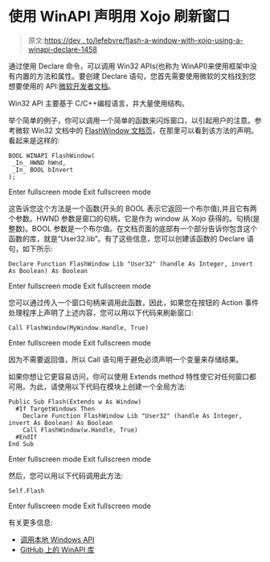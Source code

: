 # 使用 WinAPI 声明用 Xojo 刷新窗口

> 原文:[https://dev . to/lefebvre/flash-a-window-with-xojo-using-a-winapi-declare-1458](https://dev.to/lefebvre/flash-a-window-with-xojo-using-a-winapi-declare-1458)

通过使用 Declare 命令，可以调用 Win32 APIs(也称为 WinAPI)来使用框架中没有内置的方法和属性。要创建 Declare 语句，您首先需要使用微软的文档找到您想要使用的 API:[微软开发者文档](https://msdn.microsoft.com/en-us/library/windows/desktop/hh920508(v=vs.85).aspx)。

Win32 API 主要基于 C/C++编程语言，并大量使用结构。

举个简单的例子，你可以调用一个简单的函数来闪烁窗口，以引起用户的注意。参考微软 Win32 文档中的 [FlashWindow 文档页](https://msdn.microsoft.com/en-us/library/windows/desktop/ms679346%28v=vs.85%29.aspx?f=255&MSPPError=-2147217396)，在那里可以看到该方法的声明。看起来是这样的:

```
BOOL WINAPI FlashWindow(
 _In_ HWND hWnd,
 _In_ BOOL bInvert
); 
```

Enter fullscreen mode Exit fullscreen mode

这告诉您这个方法是一个函数(开头的 BOOL 表示它返回一个布尔值),并且它有两个参数。HWND 参数是窗口的句柄，它是作为 window 从 Xojo 获得的。句柄(是整数)。BOOL 参数是一个布尔值。在文档页面的底部有一个部分告诉你包含这个函数的库，就是“User32.lib”。有了这些信息，您可以创建该函数的 Declare 语句，如下所示:

```
Declare Function FlashWindow Lib "User32" (handle As Integer, invert As Boolean) As Boolean 
```

Enter fullscreen mode Exit fullscreen mode

您可以通过传入一个窗口句柄来调用此函数，因此，如果您在按钮的 Action 事件处理程序上声明了上述内容，您可以用以下代码来刷新窗口:

```
Call FlashWindow(MyWindow.Handle, True) 
```

Enter fullscreen mode Exit fullscreen mode

因为不需要返回值，所以 Call 语句用于避免必须声明一个变量来存储结果。

如果你想让它更容易访问，你可以使用 Extends method 特性使它对任何窗口都可用。为此，请使用以下代码在模块上创建一个全局方法:

```
Public Sub Flash(Extends w As Window)
  #If TargetWindows Then
    Declare Function FlashWindow Lib "User32" (handle As Integer, invert As Boolean) As Boolean
    Call FlashWindow(w.Handle, True)
  #EndIf
End Sub 
```

Enter fullscreen mode Exit fullscreen mode

然后，您可以用以下代码调用此方法:

```
Self.Flash 
```

Enter fullscreen mode Exit fullscreen mode

有关更多信息:

*   [调用本地 Windows API](http://developer.xojo.com/calling-native-windows-apis)
*   [GitHub 上的 WinAPI 库](https://blog.xojo.com/2017/12/20/winapilib-on-github/)